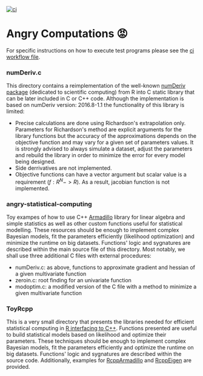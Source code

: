 [![ci](https://github.com/AngryMaciek/angry-computations/workflows/ci/badge.svg?branch=master)](https://github.com/AngryMaciek/angry-computations/actions?query=workflow%3Aci)

# Angry Computations 😡

For specific instructions on how to execute test programs please see the [ci workflow file](https://github.com/AngryMaciek/angry-computations/blob/master/.github/workflows/ci.yml).

### numDeriv.c
This directory contains a reimplementation of the well-known [numDeriv package](https://cran.r-project.org/web/packages/numDeriv/index.html) (dedicated to scientific computing) from R into C static library that can be later included in C or C++ code. Although the implementation is based on numDeriv version: 2016.8-1.1 the functionality of this library is limited:  
* Precise calculations are done using Richardson's extrapolation only. Parameters for Richardson's method are explicit arguments for the library functions but the accuracy of the approximations depends on the objective function and may vary for a given set of parameters values. It is strongly advised to always simulate a dataset, adjust the parameters and rebuild the library in order to minimize the error for every model being designed.  
* Side derrivatives are not implemented.  
* Objective functions can have a vector argument but scalar value is a requirement ($f:R^N -> R$). As a result, jacobian function is not implemented.  

### angry-statistical-computing
Toy exampes of how to use C++ [Armadillo](http://arma.sourceforge.net/) library for linear algebra and simple statistics as well as other custom functions useful for statistical modelling. These resources should be enough to implement complex Bayesian models, fit the parameters efficiently (likelihood optimization) and minimize the runtime on big datasets. Functions' logic and sygnatures are described within the main source file of this directory. Most notably, we shall use three additional C files with external procedures:
* numDeriv.c: as above, functions to approximate gradient and hessian of a given multivariate function
* zeroin.c: root finding for an univariate function
* modoptim.c: a modified version of the C file with a method to minimize a given multivariate function

### ToyRcpp
This is a very small directory that presents the libraries needed for efficient statistical computing in [R interfacing to C++](http://adv-r.had.co.nz/Rcpp.html). Functions presented are useful to build statistical models based on likelihood and optimize their parameters. These techniques should be enough to implement complex Bayesian models, fit the parameters efficiently and optimize the runtime on big datasets. Functions' logic and sygnatures are described within the source code. Additionally, examples for [RcppArmadillo](https://github.com/RcppCore/RcppArmadillo) and [RcppEigen](https://github.com/RcppCore/RcppEigen) are provided.
